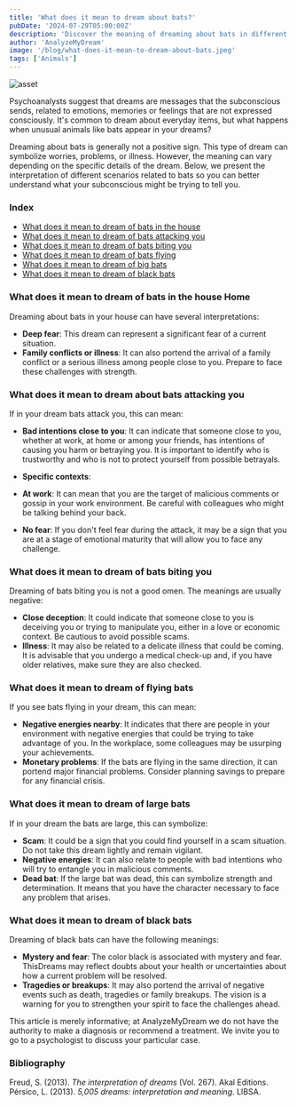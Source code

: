 ```yaml
---
title: 'What does it mean to dream about bats?'
pubDate: '2024-07-29T05:00:00Z'
description: 'Discover the meaning of dreaming about bats in different contexts, from attacks to black bats. Understand what your subconscious wants to communicate to you through these dreams.'
author: 'AnalyzeMyDream'
image: '/blog/what-does-it-mean-to-dream-about-bats.jpeg'
tags: ['Animals']
---
```


![asset](/blog/what-does-it-mean-to-dream-about-bats.jpeg)

Psychoanalysts suggest that dreams are messages that the subconscious sends, related to emotions, memories or feelings that are not expressed consciously. It's common to dream about everyday items, but what happens when unusual animals like bats appear in your dreams?

Dreaming about bats is generally not a positive sign. This type of dream can symbolize worries, problems, or illness. However, the meaning can vary depending on the specific details of the dream. Below, we present the interpretation of different scenarios related to bats so you can better understand what your subconscious might be trying to tell you.

### Index

- [What does it mean to dream of bats in the house](#what-does-it-mean-to-dream-of-bats-in-the-house)
- [What does it mean to dream of bats attacking you](#what-does-it-mean-to-dream-of-bats-attacking-you)
- [What does it mean to dream of bats biting you](#what-does-it-mean-to-dream-of-bats-biting-you)
- [What does it mean to dream of bats flying](#what-does-it-mean-to-dream-of-bats-flying)
- [What does it mean to dream of big bats](#what-does-it-mean-to-dream-of-big-bats)
- [What does it mean to dream of black bats](#what-does-it-mean-to-dream-of-black-bats)

### What does it mean to dream of bats in the house Home

Dreaming about bats in your house can have several interpretations:

- **Deep fear**: This dream can represent a significant fear of a current situation. 
- **Family conflicts or illness**: It can also portend the arrival of a family conflict or a serious illness among people close to you. Prepare to face these challenges with strength.

### What does it mean to dream about bats attacking you

If in your dream bats attack you, this can mean:

- **Bad intentions close to you**: It can indicate that someone close to you, whether at work, at home or among your friends, has intentions of causing you harm or betraying you. It is important to identify who is trustworthy and who is not to protect yourself from possible betrayals. 

- **Specific contexts**:
- **At work**: It can mean that you are the target of malicious comments or gossip in your work environment. Be careful with colleagues who might be talking behind your back.
- **No fear**: If you don't feel fear during the attack, it may be a sign that you are at a stage of emotional maturity that will allow you to face any challenge.

### What does it mean to dream of bats biting you

Dreaming of bats biting you is not a good omen. The meanings are usually negative:

- **Close deception**: It could indicate that someone close to you is deceiving you or trying to manipulate you, either in a love or economic context. Be cautious to avoid possible scams.
- **Illness**: It may also be related to a delicate illness that could be coming. It is advisable that you undergo a medical check-up and, if you have older relatives, make sure they are also checked.

### What does it mean to dream of flying bats

If you see bats flying in your dream, this can mean:

- **Negative energies nearby**: It indicates that there are people in your environment with negative energies that could be trying to take advantage of you. In the workplace, some colleagues may be usurping your achievements.
- **Monetary problems**: If the bats are flying in the same direction, it can portend major financial problems. Consider planning savings to prepare for any financial crisis.

### What does it mean to dream of large bats

If in your dream the bats are large, this can symbolize:

- **Scam**: It could be a sign that you could find yourself in a scam situation. Do not take this dream lightly and remain vigilant.
- **Negative energies**: It can also relate to people with bad intentions who will try to entangle you in malicious comments.
- **Dead bat**: If the large bat was dead, this can symbolize strength and determination. It means that you have the character necessary to face any problem that arises.

### What does it mean to dream of black bats

Dreaming of black bats can have the following meanings:

- **Mystery and fear**: The color black is associated with mystery and fear. ThisDreams may reflect doubts about your health or uncertainties about how a current problem will be resolved.
- **Tragedies or breakups**: It may also portend the arrival of negative events such as death, tragedies or family breakups. The vision is a warning for you to strengthen your spirit to face the challenges ahead.

This article is merely informative; at AnalyzeMyDream we do not have the authority to make a diagnosis or recommend a treatment. We invite you to go to a psychologist to discuss your particular case.

### Bibliography

Freud, S. (2013). *The interpretation of dreams* (Vol. 267). Akal Editions. 
Pérsico, L. (2013). *5,005 dreams: interpretation and meaning*. LIBSA.